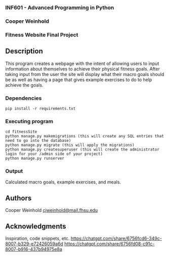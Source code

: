 ### INF601 - Advanced Programming in Python
### Cooper Weinhold
### Fitness Website Final Project


## Description
This program creates a webpage with the intent of allowing users to input 
information about themselves to achieve their physical fitness goals. After 
taking input from the user the site will display what their macro goals should 
be as well as having a page that gives example exercises to do to help achieve 
the goals.

### Dependencies
```
pip install -r requirements.txt

```

### Executing program

```
cd fitnessSite
python manage.py makemigrations (this will create any SQL entries that need to go into the database)
python manage.py migrate (this will apply the migrations)
python manage.py createsuperuser (this will create the administrator login for your /admin side of your project)
python manage.py runserver
```

### Output
Calculated macro goals, example exercises, and meals.  

## Authors

Cooper Weinhold
cjweinhold@mail.fhsu.edu


## Acknowledgments

Inspiration, code snippets, etc.
https://chatgpt.com/share/6756fcd6-349c-8007-b329-e72426059a6d
https://chatgpt.com/share/6756fd08-c91c-8007-b916-437b94975e8a